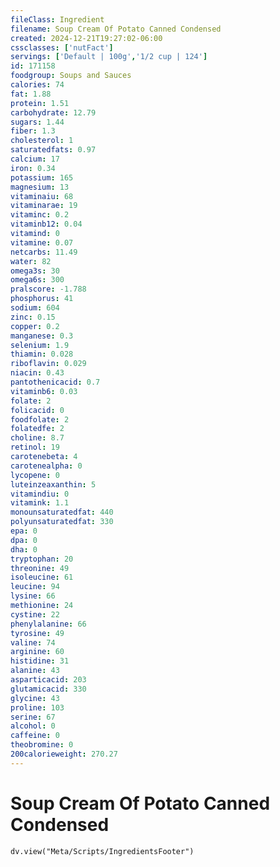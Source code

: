 ```yaml
---
fileClass: Ingredient
filename: Soup Cream Of Potato Canned Condensed
created: 2024-12-21T19:27:02-06:00
cssclasses: ['nutFact']
servings: ['Default | 100g','1/2 cup | 124']
id: 171158
foodgroup: Soups and Sauces
calories: 74
fat: 1.88
protein: 1.51
carbohydrate: 12.79
sugars: 1.44
fiber: 1.3
cholesterol: 1
saturatedfats: 0.97
calcium: 17
iron: 0.34
potassium: 165
magnesium: 13
vitaminaiu: 68
vitaminarae: 19
vitaminc: 0.2
vitaminb12: 0.04
vitamind: 0
vitamine: 0.07
netcarbs: 11.49
water: 82
omega3s: 30
omega6s: 300
pralscore: -1.788
phosphorus: 41
sodium: 604
zinc: 0.15
copper: 0.2
manganese: 0.3
selenium: 1.9
thiamin: 0.028
riboflavin: 0.029
niacin: 0.43
pantothenicacid: 0.7
vitaminb6: 0.03
folate: 2
folicacid: 0
foodfolate: 2
folatedfe: 2
choline: 8.7
retinol: 19
carotenebeta: 4
carotenealpha: 0
lycopene: 0
luteinzeaxanthin: 5
vitamindiu: 0
vitamink: 1.1
monounsaturatedfat: 440
polyunsaturatedfat: 330
epa: 0
dpa: 0
dha: 0
tryptophan: 20
threonine: 49
isoleucine: 61
leucine: 94
lysine: 66
methionine: 24
cystine: 22
phenylalanine: 66
tyrosine: 49
valine: 74
arginine: 60
histidine: 31
alanine: 43
asparticacid: 203
glutamicacid: 330
glycine: 43
proline: 103
serine: 67
alcohol: 0
caffeine: 0
theobromine: 0
200calorieweight: 270.27
---
```


# Soup Cream Of Potato Canned Condensed

```dataviewjs
dv.view("Meta/Scripts/IngredientsFooter")
```